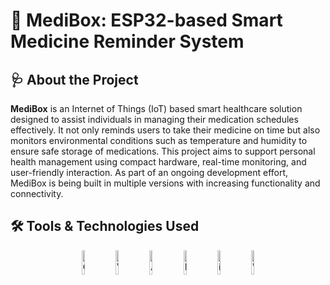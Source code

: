 # 💊 MediBox: ESP32-based Smart Medicine Reminder System

## 🩺 About the Project

**MediBox** is an Internet of Things (IoT) based smart healthcare solution designed to assist individuals in managing their medication schedules effectively. It not only reminds users to take their medicine on time but also monitors environmental conditions such as temperature and humidity to ensure safe storage of medications. This project aims to support personal health management using compact hardware, real-time monitoring, and user-friendly interaction. As part of an ongoing development effort, MediBox is being built in multiple versions with increasing functionality and connectivity.


## 🛠 Tools & Technologies Used

<p align="center">
  
   <!-- C++ -->
  <img src="https://cdn.jsdelivr.net/gh/devicons/devicon/icons/cplusplus/cplusplus-original.svg" alt="C++" width="10%" />


  <!-- VS Code -->
  <img src="https://cdn.jsdelivr.net/gh/devicons/devicon/icons/vscode/vscode-original.svg" alt="VS Code" width="10%" />

   <!-- Arduino -->
  <img src="https://cdn.jsdelivr.net/gh/devicons/devicon/icons/arduino/arduino-original.svg" alt="Arduino" width="10%" />

  <!-- Node-RED -->
  <img src="https://nodered.org/about/resources/media/node-red-icon.png" alt="Node-RED" width="10%" />

<!-- Javascript -->
  <img src="https://github.com/user-attachments/assets/281b43fa-78e9-406d-b548-2ad306e78ab5" alt="images (1)" width="10%" />






  <!-- Wokwi (Rehosted image) -->
  <img src="https://github.com/user-attachments/assets/8434207a-5fdb-45a9-81ab-56f947724a78" alt="Wokwi" width="10%" />


</p>
